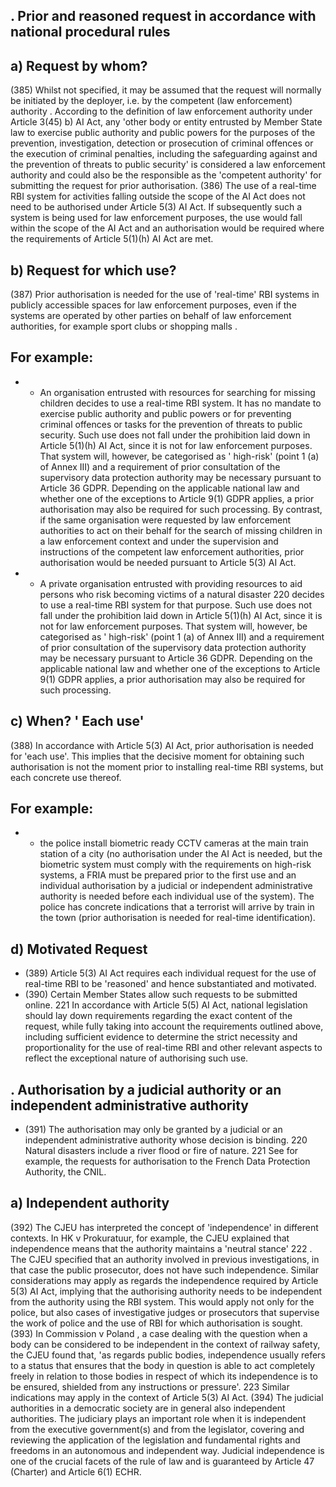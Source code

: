 ## . Prior and reasoned request in accordance with national procedural rules
## a) Request by whom?
(385) Whilst not specified, it may be assumed that the request will normally be initiated by the deployer, i.e. by the competent (law enforcement) authority . According to the definition of law enforcement authority under Article 3(45) b) AI Act, any 'other body or entity entrusted by Member State law to exercise public authority and public powers for the purposes of the prevention, investigation, detection or prosecution of criminal offences or the execution of criminal penalties, including the safeguarding against and the prevention of threats to public security' is considered a law enforcement authority and could also be the responsible as the 'competent authority' for submitting the request for prior authorisation.
(386) The use of a real-time RBI system for activities falling outside the scope of the AI Act does not need to be authorised under Article 5(3) AI Act. If subsequently such a system is being used for law enforcement purposes, the use would fall within the scope of the AI Act and an authorisation would be required where the requirements of Article 5(1)(h) AI Act are met.
## b) Request for which use?
(387) Prior  authorisation  is  needed  for  the  use  of  'real-time'  RBI  systems  in  publicly accessible spaces for law enforcement purposes, even if the systems are operated by other  parties  on  behalf  of  law  enforcement  authorities,  for  example  sport  clubs  or shopping malls .
## For example:
- - An organisation entrusted with resources for searching for missing children decides to  use  a  real-time  RBI  system.  It  has  no  mandate  to  exercise  public  authority  and public powers or for preventing criminal offences or tasks for the prevention of threats to public security. Such use does not fall under the prohibition laid down in Article 5(1)(h)  AI  Act,  since  it  is  not  for  law  enforcement  purposes.  That  system  will, however, be categorised as ' high-risk' (point 1 (a) of Annex III) and a requirement of prior  consultation  of  the  supervisory  data  protection  authority  may  be  necessary pursuant to Article 36 GDPR. Depending on the applicable national law and whether one of the exceptions to Article 9(1) GDPR applies, a prior authorisation may also be required for such processing. By contrast, if the same organisation were requested by law enforcement authorities to act on their behalf for the search of missing children in a law enforcement context and under the supervision and instructions of the competent law enforcement authorities, prior authorisation would be needed pursuant to Article 5(3) AI Act.
- -  A  private  organisation entrusted  with providing resources to aid persons who risk becoming victims of a natural disaster 220 decides to use a real-time RBI system for that purpose. Such use does not fall under the prohibition laid down in Article 5(1)(h) AI Act, since it is not for law enforcement purposes. That system will, however, be categorised  as ' high-risk'  (point  1  (a)  of  Annex  III)  and  a  requirement  of  prior consultation of the supervisory data protection authority may be necessary pursuant to Article 36 GDPR. Depending on the applicable national law and whether one of the exceptions to Article 9(1) GDPR applies, a prior authorisation may also be required for such processing.
## c) When?  ' Each use'
(388) In accordance with Article 5(3) AI Act, prior authorisation is needed for 'each use'. This  implies  that  the  decisive  moment  for  obtaining  such  authorisation  is  not  the moment prior to installing real-time RBI systems, but each concrete use thereof.
## For example:
- - the police install biometric ready CCTV cameras at the main train station of a city (no authorisation under the AI Act is needed, but the biometric system must comply with the requirements on high-risk systems, a FRIA must be prepared prior to the first use and an individual authorisation by a judicial or independent administrative authority is needed before each individual use of the system).
The police has concrete indications that a terrorist will arrive by train in the town (prior authorisation is needed for real-time identification).
## d) Motivated Request
- (389) Article 5(3) AI Act requires each individual request for the use of real-time RBI to be 'reasoned' and hence substantiated and motivated.
- (390) Certain Member States allow such requests to be submitted online. 221 In  accordance with Article 5(5) AI Act, national legislation should lay down requirements regarding the  exact  content  of  the  request,  while  fully  taking  into  account  the  requirements outlined  above,  including  sufficient  evidence  to  determine  the  strict  necessity  and proportionality for the use of real-time RBI and other relevant aspects to reflect the exceptional nature of authorising such use.
## . Authorisation  by  a  judicial  authority  or  an  independent  administrative authority
- (391) The authorisation may only be granted by a judicial or an independent administrative authority whose decision is binding.
220 Natural disasters include a river flood or fire of nature.
221 See for example, the requests for authorisation to the French Data Protection Authority, the CNIL.
## a) Independent authority
(392) The CJEU has interpreted the concept of 'independence' in different contexts. In HK v Prokuratuur, for  example,  the CJEU  explained  that  independence  means  that  the authority maintains a 'neutral stance' 222 . The CJEU specified that an authority involved in  previous  investigations,  in  that  case  the  public  prosecutor,  does  not  have  such independence. Similar considerations may apply as regards the independence required by Article 5(3) AI Act, implying that the authorising authority needs to be independent from the authority using the RBI system. This would apply not only for the police, but also cases of investigative judges or prosecutors that supervise the work of police and the use of RBI for which authorisation is sought.
(393) In Commission  v  Poland ,  a  case  dealing  with  the  question  when  a  body  can  be considered to be independent in the context of railway safety, the CJEU found that, 'as regards public bodies, independence usually refers to a status that ensures that the body in question is able to act completely freely in relation to those bodies in respect of which its independence is to be ensured, shielded from any instructions or pressure'. 223 Similar indications may apply in the context of Article 5(3) AI Act.
(394) The  judicial  authorities  in  a  democratic  society  are  in  general  also  independent authorities.  The  judiciary  plays  an  important  role  when  it  is  independent  from  the executive government(s) and from the legislator, covering and reviewing the application of the legislation and fundamental rights and freedoms in an autonomous and independent way. Judicial independence is one of the crucial facets of the rule of law and is guaranteed by Article 47 (Charter) and Article 6(1) ECHR. 